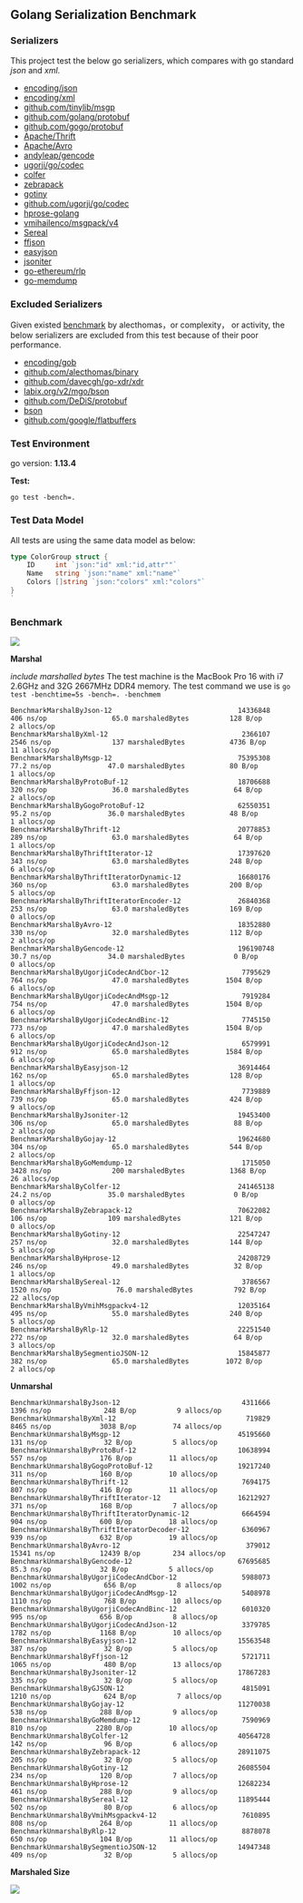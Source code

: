 ## Golang Serialization Benchmark

### Serializers

This project test the below go serializers, which compares with go standard _json_ and _xml_.

- [encoding/json](http://golang.org/pkg/encoding/json/)
- [encoding/xml](http://golang.org/pkg/encoding/xml/)
- [github.com/tinylib/msgp](http://github.com/tinylib/msgp)
- [github.com/golang/protobuf](http://github.com/golang/protobuf)
- [github.com/gogo/protobuf](http://github.com/gogo/protobuf)
- [Apache/Thrift](https://github.com/apache/thrift/tree/master/lib/go)
- [Apache/Avro](https://github.com/linkedin/goavro)
- [andyleap/gencode](https://github.com/andyleap/gencode)
- [ugorji/go/codec](https://github.com/ugorji/go/tree/master/codec)
- [colfer](https://github.com/pascaldekloe/colfer)
- [zebrapack](https://github.com/glycerine/zebrapack)
- [gotiny](https://github.com/niubaoshu/gotiny)
- [github.com/ugorji/go/codec](http://github.com/ugorji/go/codec)
- [hprose-golang](https://github.com/hprose/hprose-golang/tree/master/io)
- [vmihailenco/msgpack/v4](https://github.com/vmihailenco/msgpack)
- [Sereal](https://github.com/Sereal/Sereal)
- [ffjson](https://github.com/pquerna/ffjson)
- [easyjson](https://github.com/mailru/easyjson)
- [jsoniter](https://github.com/json-iterator/go)
- [go-ethereum/rlp](https://github.com/ethereum/go-ethereum)
- [go-memdump](https://github.com/alexflint/go-memdump)

### Excluded Serializers

Given existed [benchmark](https://github.com/alecthomas/go_serialization_benchmarks) by alecthomas，or complexity， or activity, the below serializers are excluded from this test because of their poor performance.

- [encoding/gob](http://golang.org/pkg/encoding/gob/)
- [github.com/alecthomas/binary](http://github.com/alecthomas/binary)
- [github.com/davecgh/go-xdr/xdr](http://github.com/davecgh/go-xdr/xdr)
- [labix.org/v2/mgo/bson](http://labix.org/v2/mgo/bson)
- [github.com/DeDiS/protobuf](http://github.com/DeDiS/protobuf)
- [bson](http://github.com/micro/go-bson)
- [github.com/google/flatbuffers](http://github.com/google/flatbuffers)

### Test Environment

go version: **1.13.4**

**Test:**

```
go test -bench=.
```

### Test Data Model

All tests are using the same data model as below:

```go
type ColorGroup struct {
    ID     int `json:"id" xml:"id,attr""`
    Name   string `json:"name" xml:"name"`
    Colors []string `json:"colors" xml:"colors"`
}
`
```

### Benchmark

![](benchmark.png)

**Marshal**

_include marshalled bytes_
The test machine is the MacBook Pro 16 with i7 2.6GHz and 32G 2667MHz DDR4 memory.
The test command we use is `go test -benchtime=5s -bench=. -benchmem`

```
BenchmarkMarshalByJson-12                               14336848               406 ns/op                65.0 marshaledBytes          128 B/op          2 allocs/op
BenchmarkMarshalByXml-12                                 2366107              2546 ns/op               137 marshaledBytes           4736 B/op         11 allocs/op
BenchmarkMarshalByMsgp-12                               75395308                77.2 ns/op              47.0 marshaledBytes           80 B/op          1 allocs/op
BenchmarkMarshalByProtoBuf-12                           18706688               320 ns/op                36.0 marshaledBytes           64 B/op          2 allocs/op
BenchmarkMarshalByGogoProtoBuf-12                       62550351                95.2 ns/op              36.0 marshaledBytes           48 B/op          1 allocs/op
BenchmarkMarshalByThrift-12                             20778853               289 ns/op                63.0 marshaledBytes           64 B/op          1 allocs/op
BenchmarkMarshalByThriftIterator-12                     17397620               343 ns/op                63.0 marshaledBytes          248 B/op          6 allocs/op
BenchmarkMarshalByThriftIteratorDynamic-12              16680176               360 ns/op                63.0 marshaledBytes          200 B/op          5 allocs/op
BenchmarkMarshalByThriftIteratorEncoder-12              26840368               253 ns/op                63.0 marshaledBytes          169 B/op          0 allocs/op
BenchmarkMarshalByAvro-12                               18352880               330 ns/op                32.0 marshaledBytes          112 B/op          2 allocs/op
BenchmarkMarshalByGencode-12                            196190748               30.7 ns/op              34.0 marshaledBytes            0 B/op          0 allocs/op
BenchmarkMarshalByUgorjiCodecAndCbor-12                  7795629               764 ns/op                47.0 marshaledBytes         1504 B/op          6 allocs/op
BenchmarkMarshalByUgorjiCodecAndMsgp-12                  7919284               754 ns/op                47.0 marshaledBytes         1504 B/op          6 allocs/op
BenchmarkMarshalByUgorjiCodecAndBinc-12                  7745150               773 ns/op                47.0 marshaledBytes         1504 B/op          6 allocs/op
BenchmarkMarshalByUgorjiCodecAndJson-12                  6579991               912 ns/op                65.0 marshaledBytes         1584 B/op          6 allocs/op
BenchmarkMarshalByEasyjson-12                           36914464               162 ns/op                65.0 marshaledBytes          128 B/op          1 allocs/op
BenchmarkMarshalByFfjson-12                              7739889               739 ns/op                65.0 marshaledBytes          424 B/op          9 allocs/op
BenchmarkMarshalByJsoniter-12                           19453400               306 ns/op                65.0 marshaledBytes           88 B/op          2 allocs/op
BenchmarkMarshalByGojay-12                              19624680               304 ns/op                65.0 marshaledBytes          544 B/op          2 allocs/op
BenchmarkMarshalByGoMemdump-12                           1715050              3428 ns/op               200 marshaledBytes           1368 B/op         26 allocs/op
BenchmarkMarshalByColfer-12                             241465138               24.2 ns/op              35.0 marshaledBytes            0 B/op          0 allocs/op
BenchmarkMarshalByZebrapack-12                          70622082               106 ns/op               109 marshaledBytes            121 B/op          0 allocs/op
BenchmarkMarshalByGotiny-12                             22547247               257 ns/op                32.0 marshaledBytes          144 B/op          5 allocs/op
BenchmarkMarshalByHprose-12                             24208729               246 ns/op                49.0 marshaledBytes           32 B/op          1 allocs/op
BenchmarkMarshalBySereal-12                              3786567              1520 ns/op                76.0 marshaledBytes          792 B/op         22 allocs/op
BenchmarkMarshalByVmihMsgpackv4-12                      12035164               495 ns/op                55.0 marshaledBytes          240 B/op          5 allocs/op
BenchmarkMarshalByRlp-12                                22251540               272 ns/op                32.0 marshaledBytes           64 B/op          3 allocs/op
BenchmarkMarshalBySegmentioJSON-12                      15845877               382 ns/op                65.0 marshaledBytes         1072 B/op          2 allocs/op
```

**Unmarshal**

```
BenchmarkUnmarshalByJson-12                              4311666              1396 ns/op             248 B/op          9 allocs/op
BenchmarkUnmarshalByXml-12                                719829              8465 ns/op            3038 B/op         74 allocs/op
BenchmarkUnmarshalByMsgp-12                             45195660               131 ns/op              32 B/op          5 allocs/op
BenchmarkUnmarshalByProtoBuf-12                         10638994               557 ns/op             176 B/op         11 allocs/op
BenchmarkUnmarshalByGogoProtoBuf-12                     19217240               311 ns/op             160 B/op         10 allocs/op
BenchmarkUnmarshalByThrift-12                            7694175               807 ns/op             416 B/op         11 allocs/op
BenchmarkUnmarshalByThriftIterator-12                   16212927               371 ns/op             168 B/op          7 allocs/op
BenchmarkUnmarshalByThriftIteratorDynamic-12             6664594               904 ns/op             600 B/op         18 allocs/op
BenchmarkUnmarshalByThriftIteratorDecoder-12             6360967               939 ns/op             632 B/op         19 allocs/op
BenchmarkUnmarshalByAvro-12                               379012             15341 ns/op           12439 B/op        234 allocs/op
BenchmarkUnmarshalByGencode-12                          67695685                85.3 ns/op            32 B/op          5 allocs/op
BenchmarkUnmarshalByUgorjiCodecAndCbor-12                5988073              1002 ns/op             656 B/op          8 allocs/op
BenchmarkUnmarshalByUgorjiCodecAndMsgp-12                5408978              1110 ns/op             768 B/op         10 allocs/op
BenchmarkUnmarshalByUgorjiCodecAndBinc-12                6010320               995 ns/op             656 B/op          8 allocs/op
BenchmarkUnmarshalByUgorjiCodecAndJson-12                3379785              1782 ns/op            1168 B/op         10 allocs/op
BenchmarkUnmarshalByEasyjson-12                         15563548               387 ns/op              32 B/op          5 allocs/op
BenchmarkUnmarshalByFfjson-12                            5721711              1065 ns/op             480 B/op         13 allocs/op
BenchmarkUnmarshalByJsoniter-12                         17867283               335 ns/op              32 B/op          5 allocs/op
BenchmarkUnmarshalByGJSON-12                             4815091              1210 ns/op             624 B/op          7 allocs/op
BenchmarkUnmarshalByGojay-12                            11270038               538 ns/op             288 B/op          9 allocs/op
BenchmarkUnmarshalByGoMemdump-12                         7590969               810 ns/op            2280 B/op         10 allocs/op
BenchmarkUnmarshalByColfer-12                           40564728               142 ns/op              96 B/op          6 allocs/op
BenchmarkUnmarshalByZebrapack-12                        28911075               205 ns/op              32 B/op          5 allocs/op
BenchmarkUnmarshalByGotiny-12                           26085504               234 ns/op             120 B/op          7 allocs/op
BenchmarkUnmarshalByHprose-12                           12682234               461 ns/op             288 B/op          9 allocs/op
BenchmarkUnmarshalBySereal-12                           11895444               502 ns/op              80 B/op          6 allocs/op
BenchmarkUnmarshalByVmihMsgpackv4-12                     7610895               808 ns/op             264 B/op         11 allocs/op
BenchmarkUnmarshalByRlp-12                               8878078               650 ns/op             104 B/op         11 allocs/op
BenchmarkUnmarshalBySegmentioJSON-12                    14947348               409 ns/op              32 B/op          5 allocs/op
```

**Marshaled Size**

![](size.png)
